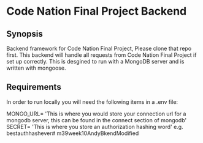# Code Nation Final Project Backend

## Synopsis

Backend framework for Code Nation Final Project, Please clone that repo first. This backend will handle all requests from Code Nation Final Project if set up correctly. This is desgined to run with a MongoDB server and is written with mongoose.

## Requirements

In order to run locally you will need the following items in a .env file:

MONGO_URL= 'This is where you would store your connection url for a mongodb server, this can be found in the connect section of mongodb'
SECRET= 'This is where you store an authorization hashing word' e.g. bestauthhashever#   m 3 9 w e e k 1 0 A n d y B k e n d M o d i f i e d  
 